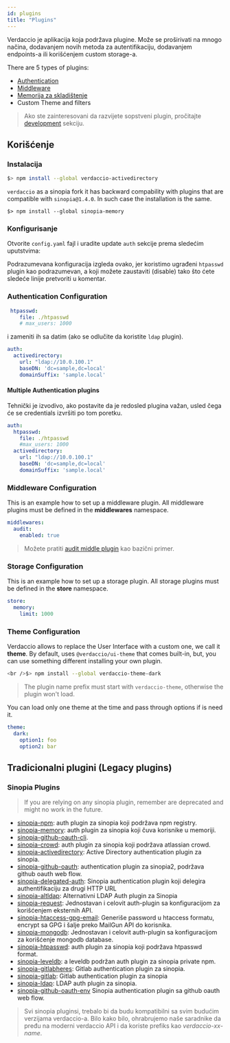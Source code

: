 ```yaml
---
id: plugins
title: "Plugins"
---
```


Verdaccio je aplikacija koja podržava plugine. Može se proširivati na mnogo načina, dodavanjem novih metoda za autentifikaciju, dodavanjem endpoints-a ili korišćenjem custom storage-a.

There are 5 types of plugins:

* [Authentication](plugin-auth.md)
* [Middleware](plugin-middleware.md)
* [Memorija za skladištenje](plugin-storage.md)
* Custom Theme and filters

> Ako ste zainteresovani da razvijete sopstveni plugin, pročitajte [development](dev-plugins.md) sekciju.

## Korišćenje

### Instalacija

```bash
$> npm install --global verdaccio-activedirectory
```

`verdaccio` as a sinopia fork it has backward compability with plugins that are compatible with `sinopia@1.4.0`. In such case the installation is the same.

    $> npm install --global sinopia-memory
    

### Konfigurisanje

Otvorite `config.yaml` fajl i uradite update `auth` sekcije prema sledećim uputstvima:

Podrazumevana konfiguracija izgleda ovako, jer koristimo ugrađeni `htpasswd` plugin kao podrazumevan, a koji možete zaustaviti (disable) tako što ćete sledeće linije pretvoriti u komentar.

### Authentication Configuration

```yaml
 htpasswd:
    file: ./htpasswd
    # max_users: 1000
```

i zameniti ih sa datim (ako se odlučite da koristite `ldap` plugin).

```yaml
auth:
  activedirectory:
    url: "ldap://10.0.100.1"
    baseDN: 'dc=sample,dc=local'
    domainSuffix: 'sample.local'
```

#### Multiple Authentication plugins

Tehnički je izvodivo, ako postavite da je redosled plugina važan, usled čega će se credentials izvršiti po tom poretku.

```yaml
auth:
  htpasswd:
    file: ./htpasswd
    #max_users: 1000
  activedirectory:
    url: "ldap://10.0.100.1"
    baseDN: 'dc=sample,dc=local'
    domainSuffix: 'sample.local'
```

### Middleware Configuration

This is an example how to set up a middleware plugin. All middleware plugins must be defined in the **middlewares** namespace.

```yaml
middlewares:
  audit:
    enabled: true
```

> Možete pratiti [audit middle plugin](https://github.com/verdaccio/verdaccio-audit) kao bazični primer.

### Storage Configuration

This is an example how to set up a storage plugin. All storage plugins must be defined in the **store** namespace.

```yaml
store:
  memory:
    limit: 1000
```

### Theme Configuration

Verdaccio allows to replace the User Interface with a custom one, we call it **theme**. By default, uses `@verdaccio/ui-theme` that comes built-in, but, you can use something different installing your own plugin.

```bash
<br />$> npm install --global verdaccio-theme-dark

```

> The plugin name prefix must start with `verdaccio-theme`, otherwise the plugin won't load.

You can load only one theme at the time and pass through options if is need it.

```yaml
theme:
  dark:
    option1: foo
    option2: bar
```

## Tradicionalni plugini (Legacy plugins)

### Sinopia Plugins

> If you are relying on any sinopia plugin, remember are deprecated and might no work in the future.

* [sinopia-npm](https://www.npmjs.com/package/sinopia-npm): auth plugin za sinopia koji podržava npm registry.
* [sinopia-memory](https://www.npmjs.com/package/sinopia-memory): auth plugin za sinopia koji čuva korisnike u memoriji.
* [sinopia-github-oauth-cli](https://www.npmjs.com/package/sinopia-github-oauth-cli).
* [sinopia-crowd](https://www.npmjs.com/package/sinopia-crowd): auth plugin za sinopia koji podržava atlassian crowd.
* [sinopia-activedirectory](https://www.npmjs.com/package/sinopia-activedirectory): Active Directory authentication plugin za sinopia.
* [sinopia-github-oauth](https://www.npmjs.com/package/sinopia-github-oauth): authentication plugin za sinopia2, podržava github oauth web flow.
* [sinopia-delegated-auth](https://www.npmjs.com/package/sinopia-delegated-auth): Sinopia authentication plugin koji delegira authentifikaciju za drugi HTTP URL
* [sinopia-altldap](https://www.npmjs.com/package/sinopia-altldap): Alternativni LDAP Auth plugin za Sinopia
* [sinopia-request](https://www.npmjs.com/package/sinopia-request): Jednostavan i celovit auth-plugin sa konfiguracijom za korišćenjem eksternih API.
* [sinopia-htaccess-gpg-email](https://www.npmjs.com/package/sinopia-htaccess-gpg-email): Generiše password u htaccess formatu, encrypt sa GPG i šalje preko MailGun API do korisnika.
* [sinopia-mongodb](https://www.npmjs.com/package/sinopia-mongodb): Jednostavan i celovit auth-plugin sa konfiguracijom za korišćenje mongodb database.
* [sinopia-htpasswd](https://www.npmjs.com/package/sinopia-htpasswd): auth plugin za sinopia koji podržava htpasswd format.
* [sinopia-leveldb](https://www.npmjs.com/package/sinopia-leveldb): a leveldb podržan auth plugin za sinopia private npm.
* [sinopia-gitlabheres](https://www.npmjs.com/package/sinopia-gitlabheres): Gitlab authentication plugin za sinopia.
* [sinopia-gitlab](https://www.npmjs.com/package/sinopia-gitlab): Gitlab authentication plugin za sinopia
* [sinopia-ldap](https://www.npmjs.com/package/sinopia-ldap): LDAP auth plugin za sinopia.
* [sinopia-github-oauth-env](https://www.npmjs.com/package/sinopia-github-oauth-env) Sinopia authentication plugin sa github oauth web flow.

> Svi sinopia pluginsi, trebalo bi da budu kompatibilni sa svim budućim verzijama verdaccio-a. Bilo kako bilo, ohrabrujemo naše saradnike da pređu na moderni verdaccio API i da koriste prefiks kao *verdaccio-xx-name*.